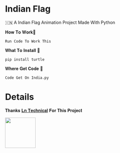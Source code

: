 # Indian Flag

🇮🇳 A Indian Flag Animation Project Made With Python

𝐇𝐨𝐰 𝐓𝐨 𝐖𝐨𝐫𝐤🤔
```
Run Code To Work This
```
𝐖𝐡𝐚𝐭 𝐓𝐨 𝐈𝐧𝐬𝐭𝐚𝐥𝐥 🤔
```
pip install turtle
```
𝐖𝐡𝐞𝐫𝐞 𝐆𝐞𝐭 𝐂𝐨𝐝𝐞 🤔
```
Code Get On India.py
```
# Details

𝐓𝐡𝐚𝐧𝐤𝐬 [𝐋𝐧 𝐓𝐞𝐜𝐡𝐧𝐢𝐜𝐚𝐥](https://GitHub.com/lntechnical2) 𝐅𝐨𝐫 𝐓𝐡𝐢𝐬 𝐏𝐫𝐨𝐣𝐞𝐜𝐭


<img src="https://telegra.ph/file/a84c07f081e68444caced.jpg" width="100" height="100">
